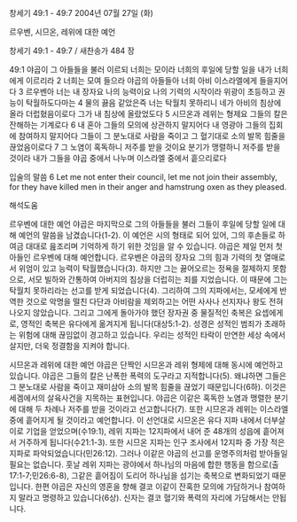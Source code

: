 창세기 49:1 - 49:7 
2004년 07월 27일 (화)

르우벤, 시므온, 레위에 대한 예언



창세기 49:1 - 49:7 / 새찬송가 484 장


49:1 야곱이 그 아들들을 불러 이르되 너희는 모이라 너희의 후일에 당할 일을 내가 너희에게 이르리라 
2 너희는 모여 들으라 야곱의 아들들아 너희 아비 이스라엘에게 들을지어다 
3 르우벤아 너는 내 장자요 나의 능력이요 나의 기력의 시작이라 위광이 초등하고 권능이 탁월하도다마는 
4 물의 끓음 같았은즉 너는 탁월치 못하리니 네가 아비의 침상에 올라 더럽혔음이로다 그가 내 침상에 올랐었도다 
5 시므온과 레위는 형제요 그들의 칼은 잔해하는 기계로다 
6 내 혼아 그들의 모의에 상관하지 말지어다 내 영광아 그들의 집회에 참여하지 말지어다 그들이 그 분노대로 사람을 죽이고 그 혈기대로 소의 발목 힘줄을 끊었음이로다 
7 그 노염이 혹독하니 저주를 받을 것이요 분기가 맹렬하니 저주를 받을 것이라 내가 그들을 야곱 중에서 나누며 이스라엘 중에서 흩으리로다 

입술의 말씀 
6 Let me not enter their council, let me not join their assembly, for they have killed men in their anger and hamstrung oxen as they pleased.

해석도움





르우벤에 대한 예언 
야곱은 마지막으로 그의 아들들을 불러 그들이 후일에 당할 일에 대해 예언의 말씀을 남겼습니다(1-2). 이 예언은 시의 형태로 되어 있어, 그의 후손들로 하여금 대대로 읊조리며 기억하게 하기 위한 것임을 알 수 있습니다. 야곱은 제일 먼저 첫 아들인 르우벤에 대해 예언합니다. 르우벤은 야곱의 장자요 그의 힘과 기력의 첫 열매로서 위엄이 있고 능력이 탁월했습니다(3). 하지만 그는 끓어오르는 정욕을 절제하지 못함으로, 서모 빌하와 간통하여 아버지의 침상을 더럽히는 죄를 지었습니다. 이 때문에 그는 탁월치 못하리라는 선고를 받게 되었습니다(4). 그리하여 그의 지파에서는, 모세에게 반역한 것으로 악명을 떨친 다단과 아비람을 제외하고는 어떤 사사나 선지자나 왕도 전혀 나오지 않았습니다. 그리고 그에게 돌아가야 했던 장자권 중 물질적인 축복은 요셉에게로, 영적인 축복은 유다에게 옮겨지게 됩니다(대상5:1-2). 성경은 성적인 범죄가 초래하는 위험에 대해 끊임없이 경고하고 있습니다. 우리는 성적인 타락이 만연한 세상 속에서 살지만, 더욱 정결함을 지켜야 합니다.  

시므온과 레위에 대한 예언 
야곱은 단짝인 시므온과 레위 형제에 대해 동시에 예언하고 있습니다. 야곱은 그들의 칼은 난폭한 폭력의 도구라고 지적합니다(5). 왜냐하면 그들은 그 분노대로 사람을 죽이고 재미삼아 소의 발목 힘줄을 끊었기 때문입니다(6하). 이것은 세겜에서의 살육사건을 지목하는 표현입니다. 야곱은 이같은 혹독한 노염과 맹렬한 분기에 대해 두 차례나 저주를 받을 것이라고 선고합니다(7). 또한 시므온과 레위는 이스라엘 중에 흩어지게 될 것이라고 예언합니다. 이 선언대로 시므온은 유다 지파 내에서 더부살이로 기업을 얻었으며(수19:1), 레위 지파는 12지파에서 내어 준 48개의 성읍에 흩어져서 거주하게 됩니다(수21:1-3). 또한 시므온 지파는 인구 조사에서 12지파 중 가장 적은 지파로 파악되었습니다(민26:12). 그러나 이같은 야곱의 선고를 운명주의처럼 받아들일 필요는 없습니다. 훗날 레위 지파는 광야에서 하나님의 마음에 합한 행동을 함으로(출17:1-7;민26:6-8), 그같은 흩어짐이 도리어 하나님을 섬기는 축복으로 변화되었기 때문입니다. 한편 야곱은 자신의 영혼을 향해 결코 이같이 잔혹한 모의에 가담하거나 참여하지 말라고 명령하고 있습니다(6상). 신자는 결코 혈기와 폭력의 자리에 가담해서는 안됩니다.